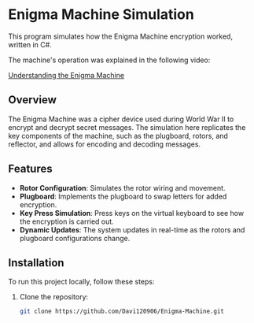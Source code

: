 # Enigma Machine Simulation

This program simulates how the Enigma Machine encryption worked, written in C#. 

The machine's operation was explained in the following video:

[Understanding the Enigma Machine](https://www.youtube.com/watch?v=ybkkiGtJmkM&t=991s)

## Overview

The Enigma Machine was a cipher device used during World War II to encrypt and decrypt secret messages. The simulation here replicates the key components of the machine, such as the plugboard, rotors, and reflector, and allows for encoding and decoding messages.

## Features

- **Rotor Configuration**: Simulates the rotor wiring and movement.
- **Plugboard**: Implements the plugboard to swap letters for added encryption.
- **Key Press Simulation**: Press keys on the virtual keyboard to see how the encryption is carried out.
- **Dynamic Updates**: The system updates in real-time as the rotors and plugboard configurations change.

## Installation

To run this project locally, follow these steps:

1. Clone the repository:

   ```bash
   git clone https://github.com/Davi120906/Enigma-Machine.git
